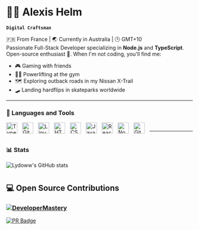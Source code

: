 # 🏄‍♂️ Alexis Helm

**`Digital Craftsman`**
  
🇫🇷 From France | 🌏 Currently in Australia | 🕒 GMT+10  
Passionate Full-Stack Developer specializing in **Node.js** and **TypeScript**. Open-source enthusiast 🚀. When I'm not coding, you'll find me:  
- 🎮 Gaming with friends  
- 🏋️‍♂️ Powerlifting at the gym  
- 🗺️ Exploring outback roads in my Nissan X-Trail  
- 🛹 Landing hardflips in skateparks worldwide  

---

### 🧰 Languages and Tools

<img align="left" alt="TypeScript" width="30px" style="padding-right:10px;" src="https://cdn.jsdelivr.net/gh/devicons/devicon/icons/typescript/typescript-plain.svg" />
<img align="left" alt="Git" width="30px" style="padding-right:10px;" src="https://cdn.jsdelivr.net/gh/devicons/devicon/icons/git/git-original.svg" />
<img align="left" alt="Linux" width="30px" style="padding-right:10px;" src="https://cdn.jsdelivr.net/gh/devicons/devicon/icons/linux/linux-original.svg" />
<img align="left" alt="HTML" width="30px" style="padding-right:10px;" src="https://cdn.jsdelivr.net/gh/devicons/devicon/icons/html5/html5-plain.svg" />
<img align="left" alt="CSS" width="30px" style="padding-right:10px;" src="https://cdn.jsdelivr.net/gh/devicons/devicon/icons/css3/css3-plain.svg" />
<img align="left" alt="JavaScript" width="30px" style="padding-right:10px;" src="https://cdn.jsdelivr.net/gh/devicons/devicon/icons/javascript/javascript-plain.svg" />
<img align="left" alt="React" width="30px" style="padding-right:10px;" src="https://cdn.jsdelivr.net/gh/devicons/devicon/icons/react/react-original.svg" />
<img align="left" alt="NodeJS" width="30px" style="padding-right:10px;" src="https://cdn.jsdelivr.net/gh/devicons/devicon/icons/nodejs/nodejs-original.svg" />
<img align="left" alt="GitHub" width="30px" style="padding-right:10px;" src="https://cdn.jsdelivr.net/gh/devicons/devicon/icons/github/github-original.svg" />

#

---

#

### 📊 Stats

![Lydoww's GitHub stats](https://github-readme-stats.vercel.app/api?username=Lydoww&show_icons=true&theme=gruvbox)

<!-- ![GitHub Streak](https://streak-stats.demolab.com?user=ForrestKnight&theme=gruvbox&border_radius=4.5) -->

#

## 💻 Open Source Contributions  
### [![DeveloperMastery](https://img.shields.io/badge/DeveloperMastery-Organization-2CA5E0?style=for-the-badge&logo=github&logoColor=white)](https://github.com/DeveloperMastery)  
[![PR Badge](https://img.shields.io/badge/View_My_Contributions-2CA5E0?style=for-the-badge&logo=git)](https://github.com/pulls?q=is%3Apr+author%3ALydoww+org%3ADeveloperMastery)  
